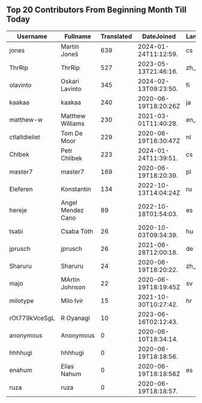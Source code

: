 ## Top 20 Contributors From Beginning Month Till Today ##
|Username|Fullname|Translated|DateJoined|Language|
|--------|--------|----------|----------|-------|
|jones|Martin Joneš|639|2024-01-24T11:12:59.|cs|
|ThrRip|ThrRip|527|2023-05-13T21:46:16.|zh_Hans|
|olavinto|Oskari Lavinto|345|2024-02-13T09:23:50.|fi|
|kaakaa|kaakaa|240|2020-06-19T18:20:26Z|ja|
|matthew-w|Matthew Williams|230|2021-03-01T11:40:28.|en_AU|
|ctlaltdieliet|Tom De Moor|229|2020-06-19T16:30:47Z|nl|
|Chlbek|Petr Chlíbek|223|2024-01-24T11:39:51.|cs|
|master7|master7|169|2020-06-19T18:20:39.|pl|
|Eleferen|Konstantin|134|2022-10-13T14:04:24Z|ru|
|hereje|Angel Mendez Cano|89|2022-10-18T01:54:03.|es|
|tsabi|Csaba Tóth|26|2020-10-03T09:34:39.|hu|
|jprusch|jprusch|26|2021-06-28T12:00:18.|de|
|Sharuru|Sharuru|24|2020-06-19T18:20:22.|zh_Hans|
|majo|MArtin Johnson|22|2020-06-19T18:19:45Z|sv|
|milotype|Milo Ivir|15|2021-10-30T10:27:42.|hr|
|rOt779kVceSgL|R Oyanagi|10|2023-06-16T02:12:43.||
|anonymous|Anonymous|0|2020-06-10T18:34:14.||
|hhhhugi|hhhhugi|0|2020-06-19T18:18:56.||
|enahum|Elias  Nahum|0|2020-06-19T18:18:56Z|es|
|ruza|ruza|0|2020-06-19T18:18:57.||
